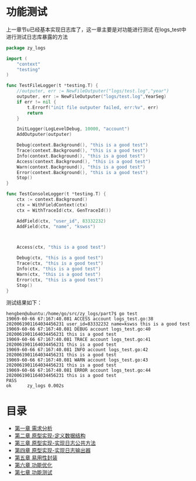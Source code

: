 # 功能测试

上一章节u已经基本实现日志库了，这一章主要是对功能进行测试
在logs_test中进行测试日志库暴露的方法
```go
package zy_logs

import (
	"context"
	"testing"
)

func TestFileLogger(t *testing.T) {
	//outputer, err := NewFileOutputer("logs/test.log","year")
	outputer, err := NewFileOutputer("logs/test.log",YearSeg)
	if err != nil {
		t.Errorf("init file outputer failed, err:%v", err)
		return
	}

	InitLogger(LogLevelDebug, 10000, "account")
	AddOutputer(outputer)

	Debug(context.Background(), "this is a good test")
	Trace(context.Background(), "this is a good test")
	Info(context.Background(), "this is a good test")
	Access(context.Background(), "this is a good test")
	Warn(context.Background(), "this is a good test")
	Error(context.Background(), "this is a good test")
	Stop()
}

func TestConsoleLogger(t *testing.T) {
	ctx := context.Background()
	ctx = WithFieldContext(ctx)
	ctx = WithTraceId(ctx, GenTraceId())

	AddField(ctx, "user_id", 83332232)
	AddField(ctx, "name", "kswss")



	Access(ctx, "this is a good test")

	Debug(ctx, "this is a good test")
	Trace(ctx, "this is a good test")
	Info(ctx, "this is a good test")
	Warn(ctx, "this is a good test")
	Error(ctx, "this is a good test")
	Stop()
}

```

测试结果如下：

```
hengben@ubuntu:/home/go/src/zy_logs/part7$ go test
19069-60-66 67:167:40.081 ACCESS account logs_test.go:38 2020061901164034456231 user_id=83332232 name=kswss this is a good test
19069-60-66 67:167:40.081 DEBUG account logs_test.go:40 2020061901164034456231 this is a good test
19069-60-66 67:167:40.081 TRACE account logs_test.go:41 2020061901164034456231 this is a good test
19069-60-66 67:167:40.081 INFO account logs_test.go:42 2020061901164034456231 this is a good test
19069-60-66 67:167:40.081 WARN account logs_test.go:43 2020061901164034456231 this is a good test
19069-60-66 67:167:40.081 ERROR account logs_test.go:44 2020061901164034456231 this is a good test
PASS
ok      zy_logs 0.002s
```



 # 目录
 
 - [第一章 需求分析][第一章]
 - [第二章 原型实现-定义数据结构][第二章]
 - [第三章 原型实现-实现日志公共方法][第三章]
 - [第四章 原型实现-实现日志输出器][第四章]
 - [第五章 易用性封装][第五章]
 - [第六章 功能优化][第六章]
 - [第七章 功能测试][第七章]
 
 [第一章]: ../part1
 [第二章]: ../part2
 [第三章]: ../part3
 [第四章]: ../part4
 [第五章]: ../part5
 [第六章]: ../part6
 [第七章]: ../part7